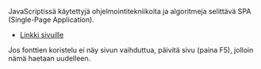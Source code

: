 JavaScriptissä käytettyjä ohjelmointitekniikoita ja algoritmeja selittävä SPA (Single-Page Application).
* [Linkki sivuille](https://www.cs.helsinki.fi/u/vitavita/javascript-project/index.html#/exercise1)

Jos fonttien koristelu ei näy sivun vaihduttua, päivitä sivu (paina F5), jolloin nämä haetaan uudelleen.
